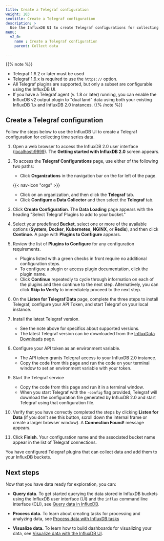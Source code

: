 ```yaml
---
title: Create a Telegraf configuration
weight: 103
seotitle: Create a Telegraf configuration
description: >
  Use the InfluxDB UI to create Telegraf configurations for collecting metrics data.
menu:
  v2_0:
    name : Create a Telegraf configuration
    parent: Collect data

---
```


{{% note %}}
* Telegraf 1.9.2 or later must be used
* Telegraf 1.9.x is required to use the `https://` option.
* All Telegraf plugins are supported, but only a subset are configurable using the InfluxDB UI.
* If you have a Telegraf agent (v. 1.8 or later) running, you can enable the InfluxDB v2 output plugin to "dual land" data using both your existing InfluxDB 1.x and InfluxDB 2.0 instances.
{{% /note %}}

## Create a Telegraf configuration

Follow the steps below to use the InfluxDB UI to create a Telegraf configuration for collecting time series data.

1. Open a web browser to access the InfluxDB 2.0 user interface
   ([localhost:9999](http://localhost:9999)). The **Getting started with InfluxDB 2.0** screen appears.
2. To access the **Telegraf Configurations** page, use either of the following two paths:
    * Click **Organizations** in the navigation bar on the far left of the page.  

    {{< nav-icon "orgs" >}}

    * Click on an organization, and then click the **Telegraf** tab.
    * Click **Configure a Data Collector** and then select the **Telegraf** tab.
3. Click **Create Configuration**. The **Data Loading** page appears with the heading "Select Telegraf Plugins to add to your bucket."
4. Select your predefined **Bucket**, select one or more of the available options (**System**, **Docker**, **Kubernetes**, **NGINX**, or **Redis**), and then click **Continue**. A page with **Plugins to Configure** appears.
5. Review the list of **Plugins to Configure** for any configuration requirements.
    * Plugins listed with a green checks in front require no additional configuration steps.
    * To configure a plugin or access plugin documentation, click the plugin name.
    * Click **Continue** repeatedly to cycle through information on each of the plugins and then continue to the next step. Alternatively, you can click **Skip to Verify** to immediately proceed to the next step.
6. On the **Listen for Telegraf Data** page, complete the three steps to install Telegraf, configure your API Token, and start Telegraf on your local instance.

  1. Install the latest Telegraf version.
      * See the note above for specifics about supported versions.
      * The latest Telegraf version can be downloaded from the [InfluxData Downloads](https://portal.influxdata.com/downloads/) page.
  2. Configure your API token as an environment variable.
      * The API token grants Telegraf access to your InfluxDB 2.0 instance.
      * Copy the code from this page and run the code on your terminal window to set an environment variable with your token.
  3. Start the Telegraf service
      * Copy the code from this page and run it in a terminal window.  
      * When you start Telegraf with the `-config` flag provided, Telegraf will download the configuration file generated by InfluxDB 2.0 and start Telegraf using that configuration file.

7. Verify that you have correctly completed the steps by clicking **Listen for Data** (if you don't see this button, scroll down the internal frame or create a larger browser window). A **Connection Found!** message appears.
8. Click **Finish**. Your configuration name and the associated bucket name appear in the list of Telegraf connections.

You have configured Telegraf plugins that can collect data and add them to your InfluxDB buckets.

## Next steps

Now that you have data ready for exploration, you can:

* **Query data.** To get started querying the data stored in InfluxDB buckets using the InfluxDB user interface (UI) and the `influx` command line interface (CLI), see [Query data in InfluxDB](/v2.0/query-data).

* **Process data.** To learn about creating tasks for processing and analyzing data, see [Process data with InfluxDB tasks](/v2.0/process-data)

* **Visualize data.** To learn how to build dashboards for visualizing your data, see [Visualize data with the InfluxDB UI](/v2.0/visualize-data).
